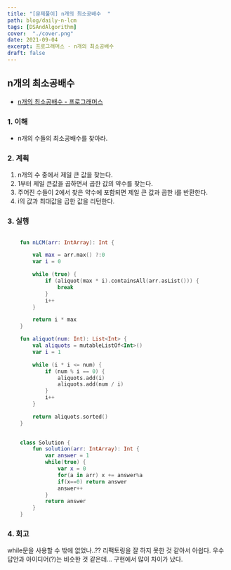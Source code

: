 ```yaml
---
title: "[문제풀이] n개의 최소공배수  "
path: blog/daily-n-lcm
tags: [DSAndAlgorithm]
cover:  "./cover.png"
date: 2021-09-04
excerpt: 프로그래머스 - n개의 최소공배수
draft: false
---
```



## n개의 최소공배수 
* [n개의 최소공배수  - 프로그래머스](https://programmers.co.kr/learn/courses/30/lessons/12953)

### 1. 이해 
- n개의 수들의 최소공배수를 찾아라.

### 2. 계획

1. n개의 수 중에서 제일 큰 값을 찾는다.
2. 1부터 제일 큰값을 곱하면서 곱한 값의 약수를 찾는다.
3. 주어진 수들이 2에서 찾은 약수에 포함되면 제일 큰 값과 곱한 i를 반환한다.
4. i의 값과 최대값을 곱한 값을 리턴한다.



### 3. 실행
```kotlin

    fun nLCM(arr: IntArray): Int {

        val max = arr.max() ?:0
        var i = 0

        while (true) {
            if (aliquot(max * i).containsAll(arr.asList())) {
                break
            }
            i++
        }

        return i * max
    }

    fun aliquot(num: Int): List<Int> {
        val aliquots = mutableListOf<Int>()
        var i = 1

        while (i * i <= num) {
            if (num % i == 0) {
                aliquots.add(i)
                aliquots.add(num / i)
            }
            i++
        }

        return aliquots.sorted()
    }

 
    class Solution {
        fun solution(arr: IntArray): Int {
            var answer = 1
            while(true) {
                var x = 0
                for(a in arr) x += answer%a
                if(x==0) return answer
                answer++
            }
            return answer
        }
    }


```

### 4. 회고 

while문을 사용할 수 밖에 없었나..?? 리팩토링을 잘 하지 못한 것 같아서 아쉽다. 우수 답안과 아이디어(?)는 비슷한 것 같은데... 구현에서 많이 차이가 났다.